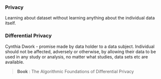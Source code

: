 ### Privacy
Learning about dataset without learning anything about the individual data itself.

### Differential Privacy
Cynthia Dwork - promise made by data holder to a data subject.
  Individual should not be affected, adversely or otherwise, by allowing their data to be used in any study or analysis, no matter what studies, data sets etc are available.
  
  > **Book** : The Algorithmic Foundations of Differential Privacy
